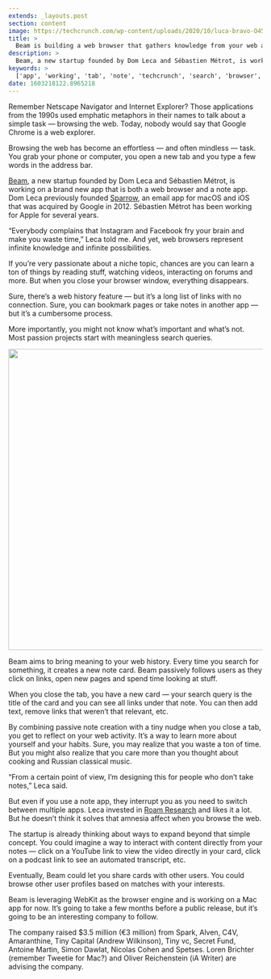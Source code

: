 ```yaml
--- 
extends: _layouts.post 
section: content 
image: https://techcrunch.com/wp-content/uploads/2020/10/luca-bravo-O453M2Liufs-unsplash.jpg?w=600 
title: > 
  Beam is building a web browser that gathers knowledge from your web activity – TechCrunch 
description: > 
  Beam, a new startup founded by Dom Leca and Sébastien Métrot, is working on a brand new app that is both a web browser and a note app.Every time you search for something, it creates a new note card.By combining passive note creation with a tiny nudge when you close a tab, you get to reflect on your web activity.But even if you use a note app, they interrupt you as you need to switch between multiple apps.Beam is leveraging WebKit as the browser engine and is working on a Mac app for now. 
keywords: > 
  ['app', 'working', 'tab', 'note', 'techcrunch', 'search', 'browser', 'beam', 'activity', 'links', 'leca', 'gathers', 'card', 'tiny', 'building', 'knowledge', 'web'] 
date: 1603218122.8965218 
--- 
```

<div><p id="speakable-summary">Remember Netscape Navigator and Internet Explorer? Those applications from the 1990s used emphatic metaphors in their names to talk about a simple task &#8212; browsing the web. Today, nobody would say that Google Chrome is a web explorer.</p>
<p>Browsing the web has become an effortless &#8212; and often mindless &#8212;&#160;task. You grab your phone or computer, you open a new tab and you type a few words in the address bar.</p>
<p><a href="https://beamapp.co">Beam</a>, a new startup founded by Dom Leca and S&#233;bastien M&#233;trot, is working on a brand new app that is both a web browser and a note app. Dom Leca previously founded <a href="https://en.wikipedia.org/wiki/Sparrow_(email_client)">Sparrow</a>, an email app for macOS and iOS that was acquired by Google in 2012. S&#233;bastien M&#233;trot has been working for Apple for several years.</p><p class="piano-inline-promo"></p>
<p>&#8220;Everybody complains that Instagram and Facebook fry your brain and make you waste time,&#8221; Leca told me. And yet, web browsers represent infinite knowledge and infinite possibilities.</p>
<p>If you&#8217;re very passionate about a niche topic, chances are you can learn a ton of things by reading stuff, watching videos, interacting on forums and more. But when you close your browser window, everything disappears.</p>
<p>Sure, there&#8217;s a web history feature &#8212;&#160;but it&#8217;s a long list of links with no connection. Sure, you can bookmark pages or take notes in another app &#8212; but it&#8217;s a cumbersome process.</p>
<p>More importantly, you might not know what&#8217;s important and what&#8217;s not. Most passion projects start with meaningless search queries.</p>
<p></p><img src="https://techcrunch.com/wp-content/uploads/2020/10/Group-5.png" alt="" width="1024" height="597" class="size-full wp-image-2063308"><p class="crunchbase-tooltip-indicator"></p>
<p>Beam aims to bring meaning to your web history. Every time you search for something, it creates a new note card. Beam passively follows users as they click on links, open new pages and spend time looking at stuff.</p>
<p>When you close the tab, you have a new card &#8212; your search query is the title of the card and you can see all links under that note. You can then add text, remove links that weren&#8217;t that relevant, etc.</p>
<p>By combining passive note creation with a tiny nudge when you close a tab, you get to reflect on your web activity. It&#8217;s a way to learn more about yourself and your habits. Sure, you may realize that you waste a ton of time. But you might also realize that you care more than you thought about cooking and Russian classical music.</p>
<p>&#8220;From a certain point of view, I&#8217;m designing this for people who don&#8217;t take notes,&#8221; Leca said.</p>
<p>But even if you use a note app, they interrupt you as you need to switch between multiple apps. Leca invested in <a href="https://roamresearch.com">Roam Research</a> and likes it a lot. But he doesn&#8217;t think it solves that amnesia affect when you browse the web.</p>
<p>The startup is already thinking about ways to expand beyond that simple concept. You could imagine a way to interact with content directly from your notes &#8212; click on a YouTube link to view the video directly in your card, click on a podcast link to see an automated transcript, etc.</p>
<p>Eventually, Beam could let you share cards with other users. You could browse other user profiles based on matches with your interests.</p>
<p>Beam is leveraging WebKit as the browser engine and is working on a Mac app for now. It&#8217;s going to take a few months before a public release, but it&#8217;s going to be an interesting company to follow.</p>
<p>The company raised $3.5 million (&#8364;3 million) from Spark, Alven, C4V, Amaranthine, Tiny Capital (Andrew Wilkinson), Tiny vc, Secret Fund, Antoine Martin, Simon Dawlat, Nicolas Cohen and Spetses. Loren Brichter (remember Tweetie for Mac?) and Oliver Reichenstein (iA Writer) are advising the company.</p>
			</div>